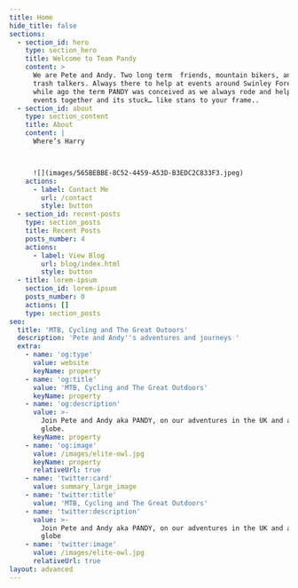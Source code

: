 ```yaml
---
title: Home
hide_title: false
sections:
  - section_id: hero
    type: section_hero
    title: Welcome to Team Pandy
    content: >
      We are Pete and Andy. Two long term  friends, mountain bikers, and general
      trash talkers. Always there to help at events around Swinley Forest. A
      while ago the term PANDY was conceived as we always rode and helped at
      events together and its stuck… like stans to your frame..
  - section_id: about
    type: section_content
    title: About
    content: |
      Where’s Harry 



      ![](images/565BEBBE-8C52-4459-A53D-B3EDC2C833F3.jpeg)
    actions:
      - label: Contact Me
        url: /contact
        style: button
  - section_id: recent-posts
    type: section_posts
    title: Recent Posts
    posts_number: 4
    actions:
      - label: View Blog
        url: blog/index.html
        style: button
  - title: lorem-ipsum
    section_id: lorem-ipsum
    posts_number: 0
    actions: []
    type: section_posts
seo:
  title: 'MTB, Cycling and The Great Outoors'
  description: 'Pete and Andy''s adventures and journeys '
  extra:
    - name: 'og:type'
      value: website
      keyName: property
    - name: 'og:title'
      value: 'MTB, Cycling and The Great Outdoors'
      keyName: property
    - name: 'og:description'
      value: >-
        Join Pete and Andy aka PANDY, on our adventures in the UK and across the
        globe.
      keyName: property
    - name: 'og:image'
      value: /images/elite-owl.jpg
      keyName: property
      relativeUrl: true
    - name: 'twitter:card'
      value: summary_large_image
    - name: 'twitter:title'
      value: 'MTB, Cycling and The Great Outdoors'
    - name: 'twitter:description'
      value: >-
        Join Pete and Andy aka PANDY, on our adventures in the UK and across the
        globe
    - name: 'twitter:image'
      value: /images/elite-owl.jpg
      relativeUrl: true
layout: advanced
---
```

